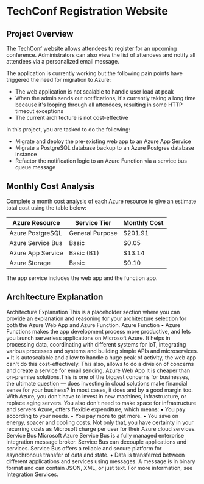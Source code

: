 # TechConf Registration Website

## Project Overview
The TechConf website allows attendees to register for an upcoming conference. Administrators can also view the list of attendees and notify all attendees via a personalized email message.

The application is currently working but the following pain points have triggered the need for migration to Azure:
 - The web application is not scalable to handle user load at peak
 - When the admin sends out notifications, it's currently taking a long time because it's looping through all attendees, resulting in some HTTP timeout exceptions
 - The current architecture is not cost-effective 

In this project, you are tasked to do the following:
- Migrate and deploy the pre-existing web app to an Azure App Service
- Migrate a PostgreSQL database backup to an Azure Postgres database instance
- Refactor the notification logic to an Azure Function via a service bus queue message

## Monthly Cost Analysis
Complete a month cost analysis of each Azure resource to give an estimate total cost using the table below:

| Azure Resource   | Service Tier           | Monthly Cost   |
| ---------------- | ------------           | -------------- |
| Azure PostgreSQL |   General Purpose      |   $201.91      |
| Azure Service Bus|   Basic                |   $0.05        |
| Azure App Service|   Basic (B1)           |   $13.14       |
| Azure Storage    |   Basic                |   $0.10        |

The app service includes the web app and the function app.

## Architecture Explanation
Architecture Explanation
This is a placeholder section where you can provide an explanation and reasoning for your architecture selection for both the Azure Web App
and Azure Function.
Azure Function
• Azure Functions makes the app development process more productive, and lets you launch serverless applications on Microsoft Azure. It
helps in processing data, coordinating with different systems for IoT, integrating various processes and systems and building simple APIs
and microservices.
• It is autoscalable and allow to handle a huge peak of activity, the web app can't do this cost-effectively. This also, allows to do a division of
concerns and create a service for email sending.
Azure Web App
It is cheaper than on-premise solutions.This is one of the biggest concerns for businesses, the ultimate question — does investing in cloud
solutions make financial sense for your business? In most cases, it does and by a good margin too. With Azure, you don't have to invest in new
machines, infrastructure, or replace aging servers. You also don't need to make space for infrastructure and servers.Azure, offers flexible
expenditure, which means:
• You pay according to your needs.
• You pay more to get more.
• You save on energy, spacer and cooling costs. Not only that, you have certainty in your recurring costs as Microsoft charge per user for
their Azure cloud services.
Service Bus
Microsoft Azure Service Bus is a fully managed enterprise integration message broker. Service Bus can decouple applications and services.
Service Bus offers a reliable and secure platform for asynchronous transfer of data and state.
• Data is transferred between different applications and services using messages. A message is in binary format and can contain JSON, XML,
or just text. For more information, see Integration Services.